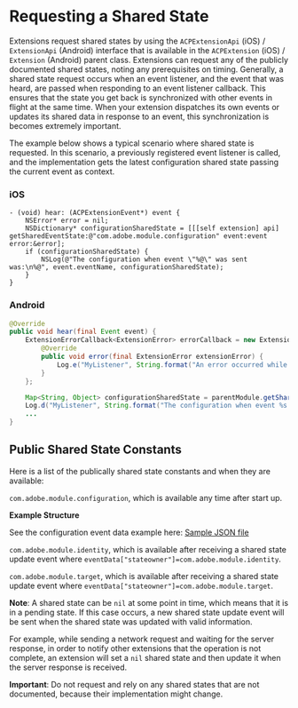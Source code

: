 # Requesting a Shared State

Extensions request shared states by using the `ACPExtensionApi` \(iOS\) / `ExtensionApi` \(Android\) interface that is available in the `ACPExtension` \(iOS\) / `Extension` \(Android\) parent class. Extensions can request any of the publicly documented shared states, noting any prerequisites on timing. Generally, a shared state request occurs when an event listener, and the event that was heard, are passed when responding to an event listener callback. This ensures that the state you get back is synchronized with other events in flight at the same time. When your extension dispatches its own events or updates its shared data in response to an event, this synchronization is becomes extremely important.

The example below shows a typical scenario where shared state is requested. In this scenario, a previously registered event listener is called, and the implementation gets the latest configuration shared state passing the current event as context.

### iOS

```text
- (void) hear: (ACPExtensionEvent*) event {
    NSError* error = nil;
    NSDictionary* configurationSharedState = [[[self extension] api] getSharedEventState:@"com.adobe.module.configuration" event:event error:&error];
    if (configurationSharedState) {
        NSLog(@"The configuration when event \"%@\" was sent was:\n%@", event.eventName, configurationSharedState);
    }
}
```

### Android

```java
@Override
public void hear(final Event event) {
    ExtensionErrorCallback<ExtensionError> errorCallback = new ExtensionErrorCallback<ExtensionError>() {
        @Override
        public void error(final ExtensionError extensionError) {
            Log.e("MyListener", String.format("An error occurred while retrieving the shared state for configuration %d %s", extensionError.getErrorCode(), extensionError.getErrorName()));
        }
    };

    Map<String, Object> configurationSharedState = parentModule.getSharedEventState("com.adobe.module.configuration", event, errorCallback);
    Log.d("MyListener", String.format("The configuration when event %s was sent was: %s", event.getName(), configurationSharedState));
    ...
}
```

## Public Shared State Constants

Here is a list of the publically shared state constants and when they are available:

`com.adobe.module.configuration`, which is available any time after start up.

**Example Structure**

See the configuration event data example here: [Sample JSON file](https://launch.gitbook.io/marketing-mobile-sdk-v5-by-adobe-documentation/sdk-core/sample-json-file)

`com.adobe.module.identity`, which is available after receiving a shared state update event where `eventData["stateowner"]=com.adobe.module.identity`.

`com.adobe.module.target`, which is available after receiving a shared state update event where `eventData["stateowner"]=com.adobe.module.target`.

**Note**: A shared state can be `nil` at some point in time, which means that it is in a pending state. If this case occurs, a new shared state update event will be sent when the shared state was updated with valid information.

For example, while sending a network request and waiting for the server response, in order to notify other extensions that the operation is not complete, an extension will set a `nil` shared state and then update it when the server response is received.

**Important**: Do not request and rely on any shared states that are not documented, because their implementation might change.

